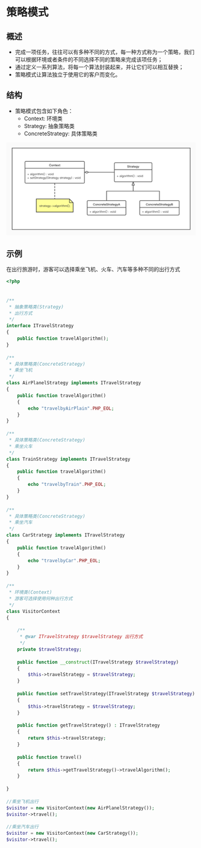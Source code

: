 # 策略模式

## 概述

* 完成一项任务，往往可以有多种不同的方式，每一种方式称为一个策略，我们可以根据环境或者条件的不同选择不同的策略来完成该项任务；
* 通过定义一系列算法，将每一个算法封装起来，并让它们可以相互替换；
* 策略模式让算法独立于使用它的客户而变化。

## 结构

* 策略模式包含如下角色：
	* Context: 环境类
	* Strategy: 抽象策略类
	* ConcreteStrategy: 具体策略类

![](./img/strategy.jpg)

## 示例

在出行旅游时，游客可以选择乘坐飞机、火车、汽车等多种不同的出行方式

```php
<?php


/**
 * 抽象策略类(Strategy)
 * 出行方式
 */
interface ITravelStrategy
{
    public function travelAlgorithm();
}

/**
 * 具体策略类(ConcreteStrategy)
 * 乘坐飞机
 */
class AirPlanelStrategy implements ITravelStrategy
{
    public function travelAlgorithm()
    {
        echo "travelbyAirPlain".PHP_EOL;
    }
}
 
/**
 * 具体策略类(ConcreteStrategy)
 * 乘坐火车
 */
class TrainStrategy implements ITravelStrategy
{
    public function travelAlgorithm()
    {
        echo "travelbyTrain".PHP_EOL;
    }
}
 
/**
 * 具体策略类(ConcreteStrategy)
 * 乘坐汽车
 */
class CarStrategy implements ITravelStrategy
{
    public function travelAlgorithm()
    {
        echo "travelbyCar".PHP_EOL;
    }
}

/**
 * 环境类(Context)
 * 游客可选择使用何种出行方式
 */
class VisitorContext 
{	

    /**
     * @var ITravelStrategy $travelStrategy 出行方式
     */
    private $travelStrategy;

    public function __construct(ITravelStrategy $travelStrategy)
    {
    	$this->travelStrategy = $travelStrategy;
    }

    public function setTravelStrategy(ITravelStrategy $travelStrategy) :void
    {
        $this->travelStrategy = $travelStrategy;
    }

    public function getTravelStrategy() : ITravelStrategy
    {
        return $this->travelStrategy;
    }

    public function travel()
    {
        return $this->getTravelStrategy()->travelAlgorithm();
    }

}

//乘坐飞机出行
$visitor = new VisitorContext(new AirPlanelStrategy());
$visitor->travel();
 
//乘坐汽车出行
$visitor = new VisitorContext(new CarStrategy());
$visitor->travel();
```
